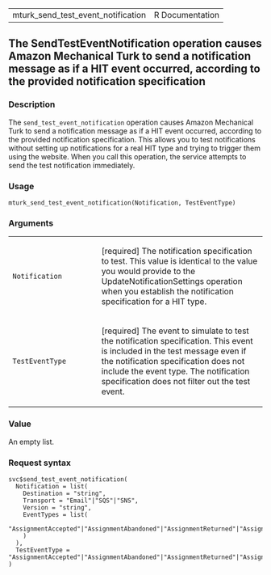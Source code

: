 <table style="width: 100%;">
<tbody>
<tr class="odd">
<td>mturk_send_test_event_notification</td>
<td style="text-align: right;">R Documentation</td>
</tr>
</tbody>
</table>

## The SendTestEventNotification operation causes Amazon Mechanical Turk to send a notification message as if a HIT event occurred, according to the provided notification specification

### Description

The `send_test_event_notification` operation causes Amazon Mechanical
Turk to send a notification message as if a HIT event occurred,
according to the provided notification specification. This allows you to
test notifications without setting up notifications for a real HIT type
and trying to trigger them using the website. When you call this
operation, the service attempts to send the test notification
immediately.

### Usage

    mturk_send_test_event_notification(Notification, TestEventType)

### Arguments

<table>
<colgroup>
<col style="width: 35%" />
<col style="width: 65%" />
</colgroup>
<tbody>
<tr class="odd">
<td><code
id="mturk_send_test_event_notification_:_Notification">Notification</code></td>
<td><p>[required] The notification specification to test. This value is
identical to the value you would provide to the
UpdateNotificationSettings operation when you establish the notification
specification for a HIT type.</p></td>
</tr>
<tr class="even">
<td><code
id="mturk_send_test_event_notification_:_TestEventType">TestEventType</code></td>
<td><p>[required] The event to simulate to test the notification
specification. This event is included in the test message even if the
notification specification does not include the event type. The
notification specification does not filter out the test event.</p></td>
</tr>
</tbody>
</table>

### Value

An empty list.

### Request syntax

    svc$send_test_event_notification(
      Notification = list(
        Destination = "string",
        Transport = "Email"|"SQS"|"SNS",
        Version = "string",
        EventTypes = list(
          "AssignmentAccepted"|"AssignmentAbandoned"|"AssignmentReturned"|"AssignmentSubmitted"|"AssignmentRejected"|"AssignmentApproved"|"HITCreated"|"HITExpired"|"HITReviewable"|"HITExtended"|"HITDisposed"|"Ping"
        )
      ),
      TestEventType = "AssignmentAccepted"|"AssignmentAbandoned"|"AssignmentReturned"|"AssignmentSubmitted"|"AssignmentRejected"|"AssignmentApproved"|"HITCreated"|"HITExpired"|"HITReviewable"|"HITExtended"|"HITDisposed"|"Ping"
    )
